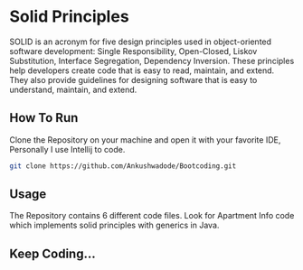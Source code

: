 # Solid Principles

SOLID is an acronym for five design principles used in object-oriented software development: Single Responsibility, Open-Closed, Liskov Substitution, Interface Segregation, Dependency Inversion.
These principles help developers create code that is easy to read, maintain, and extend. They also provide guidelines for designing software that is easy to understand, maintain, and extend.

## How To Run

Clone the Repository on your machine and open it with your favorite IDE, Personally I use Intellij to code.

```bash
git clone https://github.com/Ankushwadode/Bootcoding.git
```

## Usage

The Repository contains 6 different code files.
Look for Apartment Info code which implements solid principles
with generics in Java. 

## Keep Coding...
